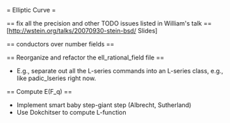 = Elliptic Curve =


== fix all the precision and other TODO issues listed in William's talk ==
[http://wstein.org/talks/20070930-stein-bsd/ Slides]

== conductors over number fields ==

== Reorganize and refactor the ell_rational_field file ==
  * E.g., separate out all the L-series commands into an L-series class, e.g., like padic_lseries right now. 

== Compute E(F_q) ==
  * Implement smart baby step-giant step (Albrecht, Sutherland)
  * Use Dokchitser to compute L-function
